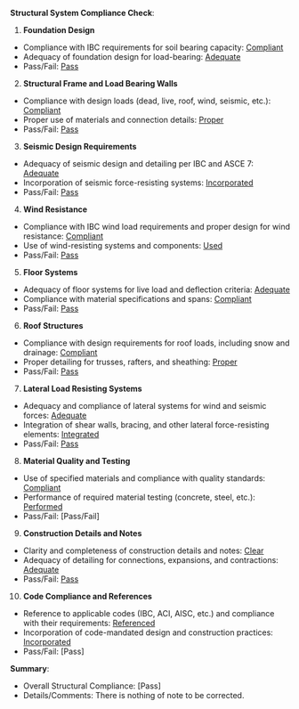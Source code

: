 **Structural System Compliance Check**:


1) **Foundation Design**
* Compliance with IBC requirements for soil bearing capacity: [Compliant](https://codes.iccsafe.org/content/IBC2018P6/chapter-16-structural-design)
* Adequacy of foundation design for load-bearing: [Adequate](https://codes.iccsafe.org/content/IBC2018P6/chapter-16-structural-design)
* Pass/Fail: [Pass](https://codes.iccsafe.org/content/IBC2018P6/chapter-16-structural-design)
2) **Structural Frame and Load Bearing Walls**
* Compliance with design loads (dead, live, roof, wind, seismic, etc.): [Compliant](https://codes.iccsafe.org/content/IBC2018P6/chapter-16-structural-design#IBC2018P6_Ch16_Sec1616)
* Proper use of materials and connection details: [Proper](https://codes.iccsafe.org/content/IBC2018P6/chapter-16-structural-design#IBC2018P6_Ch16_Sec1616)
* Pass/Fail: [Pass](https://codes.iccsafe.org/content/IBC2018P6/chapter-16-structural-design#IBC2018P6_Ch16_Sec1616)
3) **Seismic Design Requirements**
* Adequacy of seismic design and detailing per IBC and ASCE 7: [Adequate](https://codes.iccsafe.org/content/IBC2018P6/chapter-16-structural-design#IBC2018P6_Ch16_Sec1613)
* Incorporation of seismic force-resisting systems: [Incorporated](https://codes.iccsafe.org/content/IBC2018P6/chapter-16-structural-design#IBC2018P6_Ch16_Sec1613)
* Pass/Fail: [Pass](https://codes.iccsafe.org/content/IBC2018P6/chapter-16-structural-design#IBC2018P6_Ch16_Sec1613)
4) **Wind Resistance**
* Compliance with IBC wind load requirements and proper design for wind resistance: [Compliant](https://codes.iccsafe.org/content/IBC2018P6/chapter-16-structural-design#IBC2018P6_Ch16_Sec1609)
* Use of wind-resisting systems and components: [Used](https://codes.iccsafe.org/content/IBC2018P6/chapter-16-structural-design#IBC2018P6_Ch16_Sec1609)
* Pass/Fail: [Pass](https://codes.iccsafe.org/content/IBC2018P6/chapter-16-structural-design#IBC2018P6_Ch16_Sec1609)
5) **Floor Systems**
* Adequacy of floor systems for live load and deflection criteria: [Adequate](https://codes.iccsafe.org/content/IBC2018P6/chapter-16-structural-design#IBC2018P6_Ch16_Sec1603)
* Compliance with material specifications and spans: [Compliant](https://codes.iccsafe.org/content/IBC2018P6/chapter-16-structural-design#IBC2018P6_Ch16_Sec1603)
* Pass/Fail: [Pass](https://codes.iccsafe.org/content/IBC2018P6/chapter-16-structural-design#IBC2018P6_Ch16_Sec1603)
6) **Roof Structures**
* Compliance with design requirements for roof loads, including snow and drainage: [Compliant](https://codes.iccsafe.org/content/IBC2018P6/chapter-15-roof-assemblies-and-rooftop-structures)
* Proper detailing for trusses, rafters, and sheathing: [Proper](https://codes.iccsafe.org/content/IBC2018P6/chapter-15-roof-assemblies-and-rooftop-structures)
* Pass/Fail: [Pass](https://codes.iccsafe.org/content/IBC2018P6/chapter-15-roof-assemblies-and-rooftop-structures)
7) **Lateral Load Resisting Systems**
* Adequacy and compliance of lateral systems for wind and seismic forces: [Adequate](https://codes.iccsafe.org/content/IBC2018P6/chapter-16-structural-design)
* Integration of shear walls, bracing, and other lateral force-resisting elements: [Integrated](https://codes.iccsafe.org/content/IBC2018P6/chapter-16-structural-design)
* Pass/Fail: [Pass](https://codes.iccsafe.org/content/IBC2018P6/chapter-16-structural-design)
8) **Material Quality and Testing**
* Use of specified materials and compliance with quality standards: [Compliant](https://codes.iccsafe.org/content/IBC2018P6/chapter-17-special-inspections-and-tests)
* Performance of required material testing (concrete, steel, etc.): [Performed](https://codes.iccsafe.org/content/IBC2018P6/chapter-17-special-inspections-and-tests)
* Pass/Fail: [Pass/Fail]
9) **Construction Details and Notes**
* Clarity and completeness of construction details and notes: [Clear](https://codes.iccsafe.org/content/IBC2018P6/chapter-17-special-inspections-and-tests#IBC2018P6_Ch17_Sec1704)
* Adequacy of detailing for connections, expansions, and contractions: [Adequate](https://codes.iccsafe.org/content/IBC2018P6/chapter-17-special-inspections-and-tests#IBC2018P6_Ch17_Sec1704)
* Pass/Fail: [Pass](https://codes.iccsafe.org/content/IBC2018P6/chapter-17-special-inspections-and-tests#IBC2018P6_Ch17_Sec1704)
10) **Code Compliance and References**
* Reference to applicable codes (IBC, ACI, AISC, etc.) and compliance with their requirements: [Referenced](https://codes.iccsafe.org/content/IBC2018P6/chapter-35-referenced-nbsp-standards)
* Incorporation of code-mandated design and construction practices: [Incorporated](https://codes.iccsafe.org/content/IBC2018P6/chapter-35-referenced-nbsp-standards)
* Pass/Fail: [Pass]

**Summary**:

* Overall Structural Compliance: [Pass]
* Details/Comments: There is nothing of note to be corrected.